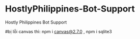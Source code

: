 # HostlyPhilippines-Bot-Support
Hostly Philippines Bot Support

#bị lỗi canvas thì: npm i canvas@2.7.0 , npm i sqlite3
